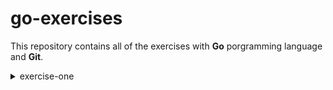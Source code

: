 # go-exercises

This repository contains all of the exercises with __Go__ porgramming language and __Git__.

<details>
<summary>exercise-one</summary>

* Enter in the hello folder
* Run the programm _hello.go_
* Type in the terminal
```bash
cd hello
go run .
```
* As a result, you should be able to see "Hello World!" printed in theh terminal

</details>